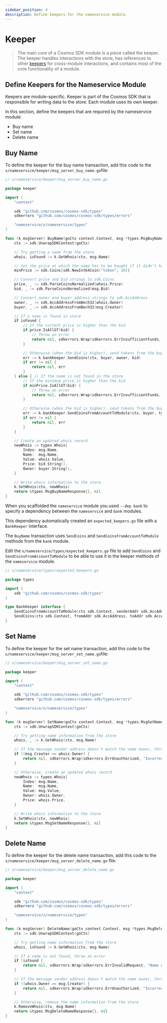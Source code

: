 ```yaml
---
sidebar_position: 4
description: Define keepers for the nameservice module. 
---
```


# Keeper

> The main core of a Cosmos SDK module is a piece called the keeper. The keeper handles interactions with the store, 
> has references to other [keepers](https://docs.cosmos.network/master/building-modules/keeper.html) for cross-module 
> interactions, and contains most of the core functionality of a module.

## Define Keepers for the Nameservice Module 

Keepers are module-specific. Keeper is part of the Cosmos SDK that is responsible for writing data to the store.
Each module uses its own keeper. 

In this section, define the keepers that are required by the nameservice module:

- Buy name
- Set name
- Delete name

## Buy Name

To define the keeper for the buy name transaction, add this code to the `x/nameservice/keeper/msg_server_buy_name.go`file:

```go
// x/nameservice/keeper/msg_server_buy_name.go

package keeper

import (
	"context"

	sdk "github.com/cosmos/cosmos-sdk/types"
	sdkerrors "github.com/cosmos/cosmos-sdk/types/errors"

	"nameservice/x/nameservice/types"
)

func (k msgServer) BuyName(goCtx context.Context, msg *types.MsgBuyName) (*types.MsgBuyNameResponse, error) {
	ctx := sdk.UnwrapSDKContext(goCtx)

	// Try getting a name from the store
	whois, isFound := k.GetWhois(ctx, msg.Name)

	// Set the price at which the name has to be bought if it didn't have an owner before
	minPrice := sdk.Coins{sdk.NewInt64Coin("token", 10)}

	// Convert price and bid strings to sdk.Coins
	price, _ := sdk.ParseCoinsNormalized(whois.Price)
	bid, _ := sdk.ParseCoinsNormalized(msg.Bid)

	// Convert owner and buyer address strings to sdk.AccAddress
	owner, _ := sdk.AccAddressFromBech32(whois.Owner)
	buyer, _ := sdk.AccAddressFromBech32(msg.Creator)

	// If a name is found in store
	if isFound {
		// If the current price is higher than the bid
		if price.IsAllGT(bid) {
			// Throw an error
			return nil, sdkerrors.Wrap(sdkerrors.ErrInsufficientFunds, "Bid is not high enough")
		}

		// Otherwise (when the bid is higher), send tokens from the buyer to the owner
		err := k.bankKeeper.SendCoins(ctx, buyer, owner, bid)
		if err != nil {
			return nil, err
		}
	} else { // If the name is not found in the store
		// If the minimum price is higher than the bid
		if minPrice.IsAllGT(bid) {
			// Throw an error
			return nil, sdkerrors.Wrap(sdkerrors.ErrInsufficientFunds, "Bid is less than min amount")
		}

		// Otherwise (when the bid is higher), send tokens from the buyer's account to the module's account (as a payment for the name)
		err := k.bankKeeper.SendCoinsFromAccountToModule(ctx, buyer, types.ModuleName, bid)
		if err != nil {
			return nil, err
		}
	}

	// Create an updated whois record
	newWhois := types.Whois{
		Index: msg.Name,
		Name:  msg.Name,
		Value: whois.Value,
		Price: bid.String(),
		Owner: buyer.String(),
	}

	// Write whois information to the store
	k.SetWhois(ctx, newWhois)
	return &types.MsgBuyNameResponse{}, nil
}
```

When you scaffolded the `nameservice` module you used `--dep bank` to specify a dependency between the `nameservice` 
and `bank` modules. 

This dependency automatically created an `expected_keepers.go` file with a `BankKeeper` interface. 

The `BuyName` transaction uses `SendCoins` and `SendCoinsFromAccountToModule` methods from the `bank` module. 

Edit the `x/nameservice/types/expected_keepers.go` file to add `SendCoins` and `SendCoinsFromAccountToModule` to be 
able to use it in the keeper methods of the `nameservice` module.

```go
// x/nameservice/types/expected_keepers.go

package types

import (
	sdk "github.com/cosmos/cosmos-sdk/types"
)

type BankKeeper interface {
	SendCoinsFromAccountToModule(ctx sdk.Context, senderAddr sdk.AccAddress, recipientModule string, amt sdk.Coins) error
	SendCoins(ctx sdk.Context, fromAddr sdk.AccAddress, toAddr sdk.AccAddress, amt sdk.Coins) error
}
```

## Set Name

To define the keeper for the set name transaction, add this code to the `x/nameservice/keeper/msg_server_set_name.go`file:

```go
// x/nameservice/keeper/msg_server_set_name.go

package keeper

import (
	"context"

	sdk "github.com/cosmos/cosmos-sdk/types"
	sdkerrors "github.com/cosmos/cosmos-sdk/types/errors"

	"nameservice/x/nameservice/types"
)

func (k msgServer) SetName(goCtx context.Context, msg *types.MsgSetName) (*types.MsgSetNameResponse, error) {
	ctx := sdk.UnwrapSDKContext(goCtx)

	// Try getting name information from the store
	whois, _ := k.GetWhois(ctx, msg.Name)

	// If the message sender address doesn't match the name owner, throw an error
	if !(msg.Creator == whois.Owner) {
		return nil, sdkerrors.Wrap(sdkerrors.ErrUnauthorized, "Incorrect Owner")
	}

	// Otherwise, create an updated whois record
	newWhois := types.Whois{
		Index: msg.Name,
		Name:  msg.Name,
		Value: msg.Value,
		Owner: whois.Owner,
		Price: whois.Price,
	}

	// Write whois information to the store
	k.SetWhois(ctx, newWhois)
	return &types.MsgSetNameResponse{}, nil
}
```

## Delete Name

To define the keeper for the delete name transaction, add this code to the `x/nameservice/keeper/msg_server_delete_name.go` file:

```go
// x/nameservice/keeper/msg_server_delete_name.go

package keeper

import (
	"context"

	sdk "github.com/cosmos/cosmos-sdk/types"
	sdkerrors "github.com/cosmos/cosmos-sdk/types/errors"

	"nameservice/x/nameservice/types"
)

func (k msgServer) DeleteName(goCtx context.Context, msg *types.MsgDeleteName) (*types.MsgDeleteNameResponse, error) {
	ctx := sdk.UnwrapSDKContext(goCtx)

	// Try getting name information from the store
	whois, isFound := k.GetWhois(ctx, msg.Name)

	// If a name is not found, throw an error
	if !isFound {
		return nil, sdkerrors.Wrap(sdkerrors.ErrInvalidRequest, "Name doesn't exist")
	}

	// If the message sender address doesn't match the name owner, throw an error
	if !(whois.Owner == msg.Creator) {
		return nil, sdkerrors.Wrap(sdkerrors.ErrUnauthorized, "Incorrect Owner")
	}

	// Otherwise, remove the name information from the store
	k.RemoveWhois(ctx, msg.Name)
	return &types.MsgDeleteNameResponse{}, nil
}
```
